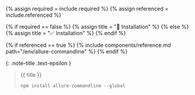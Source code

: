 <!-- LOCATION -->
<!-- _includes/components/allure-commandline/ -->

<!-- INCLUDE -->
<!-- components/allure-commandline/installation.md -->

<!-- VARIABLES -->
<!-- required:      [true, false], default to true -->
<!-- referenced:    [true, false], default to false -->


<!-- READ VARIABLES -->
{% assign required = include.required %}
{% assign referenced = include.referenced %}


<!-- DECIDE TO DISPLAY THE NECESSITY OF THE INSTALLATION -->
{% if required == false %}
    {% assign title = "🔲 Installation" %}
{% else %}
    {% assign title = "✅ Installation" %}
{% endif %}


<!-- DECIDE TO DISPLAY THE LINK OF THIS COMPONENT -->
{% if referenced == true %}
{% include components/reference.md path="/env/allure-commandline" %}
{% endif %}


<!-- MAIN CONTENT -->

{: .note-title .text-epsilon } 
> {{ title }}
>
> ```shell
> npm install allure-commandline --global
> ```
